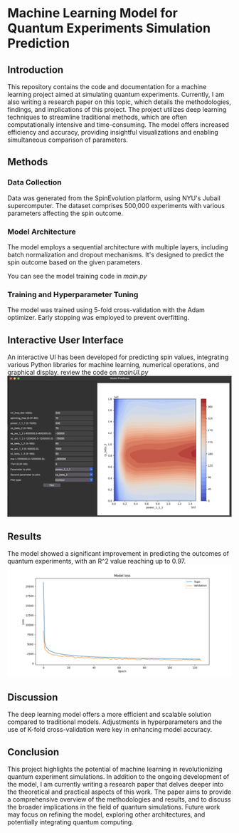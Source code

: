 
# Machine Learning Model for Quantum Experiments Simulation Prediction

## Introduction

This repository contains the code and documentation for a machine learning project aimed at simulating quantum experiments. Currently, I am also writing a research paper on this topic, which details the methodologies, findings, and implications of this project. The project utilizes deep learning techniques to streamline traditional methods, which are often computationally intensive and time-consuming. The model offers increased efficiency and accuracy, providing insightful visualizations and enabling simultaneous comparison of parameters.

## Methods

### Data Collection
Data was generated from the SpinEvolution platform, using NYU's Jubail supercomputer. The dataset comprises 500,000 experiments with various parameters affecting the spin outcome.

### Model Architecture
The model employs a sequential architecture with multiple layers, including batch normalization and dropout mechanisms. It's designed to predict the spin outcome based on the given parameters.

You can see the model training code in *main.py*

### Training and Hyperparameter Tuning
The model was trained using 5-fold cross-validation with the Adam optimizer. Early stopping was employed to prevent overfitting.

## Interactive User Interface
An interactive UI has been developed for predicting spin values, integrating various Python libraries for machine learning, numerical operations, and graphical display.
review the code on *mainUI.py*
![User Image](./images/user.png)


## Results
The model showed a significant improvement in predicting the outcomes of quantum experiments, with an R^2 value reaching up to 0.97.
![Hello37 Image](./images/hello37.png)

## Discussion
The deep learning model offers a more efficient and scalable solution compared to traditional models. Adjustments in hyperparameters and the use of K-fold cross-validation were key in enhancing model accuracy.

## Conclusion
This project highlights the potential of machine learning in revolutionizing quantum experiment simulations. In addition to the ongoing development of the model, I am currently writing a research paper that delves deeper into the theoretical and practical aspects of this work. The paper aims to provide a comprehensive overview of the methodologies and results, and to discuss the broader implications in the field of quantum simulations. Future work may focus on refining the model, exploring other architectures, and potentially integrating quantum computing.
